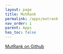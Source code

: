 ```yaml
---
layout: page
title: MutRank
permalink: /apps/mutrank
nav_order: 1
parent: Apps
has_toc: false
---
```


[MutRank on Github](https://github.com/eporetsky/MutRank)